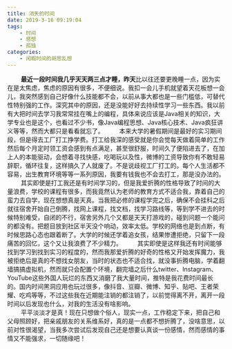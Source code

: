 ```yaml
---
title: 消失的时间
date: 2019-3-16 09:19:04
tags:
    - 时间
    - 感想
    - 孤独
categories: 
    - 闲暇时间的胡思乱想
---
```


&nbsp;&nbsp;&nbsp;&nbsp;&nbsp;&nbsp;&nbsp;&nbsp;**最近一段时间我几乎天天两三点才睡，昨天**比以往还要更晚睡一点，因为实在是太焦虑，焦虑的原因有很多，不便细说。我扣一会儿手机就望着天花板想一会儿，我突然感到自己好像什么技能都不会，以前从事大都也是一些门槛低，可替代性特别强的工作。深究其中的原因，还是没能好好去持续性学习一些东西。我以前有大把时间去学习我常常挂在嘴上的编程，具体来说应该是Java相关的知识，大学专业也是这个，也看过不少书，像Java编程思想、Java核心技术、Java疯狂讲义等等，然而大都只是看看就忘了。 
&nbsp;&nbsp;&nbsp;&nbsp;&nbsp;&nbsp;&nbsp;&nbsp;本来大学的暑假期间是最好的实习期间段，但是得去工厂打工挣学费。打工给我深的感受就是你会觉每天做着简单的工作然后每个月定时领工资会感到有点满足，甚至很舒服，时间久了便陷进去了，在加上人的本能驱动，会想着寻找快感，吃喝玩以及性，微博的工资导致你有不敢轻易辞职，循环往复，这样搞久了人就废了。不是说歧视工厂打工的。每个人生活都不容易，出生教育环境等等一系列原因，我要有钱我也不会去打工，那是没办法的。  
&nbsp;&nbsp;&nbsp;&nbsp;&nbsp;&nbsp;&nbsp;&nbsp;其实即使是打工我还是有时间学习的，但是我爱折腾的性格导致了时间的大量浪费，学校的课程有很多，而我竟然认为老师的教育方式不适合我，靠着自己的蛮力去自学，现在想想真是天真。当我把必修的课程学完之后，确保不会挂科之后就往宿舍开始自己倒腾，找网上课程，找文档，找学习路线等，等到学不进去的时候特别难受，自闭的不行，宿舍另外几个又都是天天打游戏的，碰到问题一个能问的都没有。把题目放到社区半天没个响动，效率太低。学校的网络也是到点断，有时候思路心态也跟着断了。大学的时候还学着追女孩，结果惨遭拒绝，只留下一段痛苦的回忆，这个又让我浪费了不少精力。 
&nbsp;&nbsp;&nbsp;&nbsp;&nbsp;&nbsp;&nbsp;&nbsp;其实即使是这样我还有时间能够找到学习到找到实习的程度的，然而我那爱折腾的好奇的性格又开始发挥魔力，我被拒绝后是真的不想找女朋友，当时的状态也不适合找，就没事折腾电脑，学着翻墙搞搞虚拟机，然而就只会配置个环境，翻完墙之后什么twitter、Instagram、YouTube这些外国人玩烂的东西又消磨了我大量时间，推特是我花费时间最长的。国内时间黑洞应用也玩过很多，像抖音、豆瓣、微博、知乎、贴吧、王者荣耀、吃鸡等等，不过这些我在近期能注销的都注销了，以前觉得离不开，离开一段时间以后发现也什么，对我的生活没有啥影响。  
&nbsp;&nbsp;&nbsp;&nbsp;&nbsp;&nbsp;&nbsp;&nbsp;平平淡淡才是真！现在只想做个俗人，现实一点，工作稳定下来，把自己和父母照顾好，把亲戚朋友的关系维系好，真的是一点都不想折腾了，没啥意思，以前对性很渴望，当我多次尝试后发现自己还是想要认真谈一份感情，然而感情的事情又不能强求，一切随缘吧！
